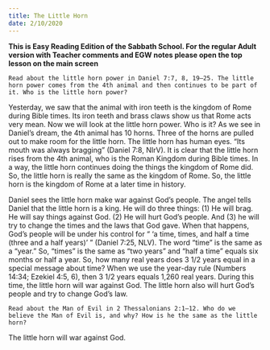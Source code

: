 ```yaml
---
title: The Little Horn
date: 2/10/2020
---
```


 **This is Easy Reading Edition of the Sabbath School. For the regular Adult version with Teacher comments and EGW notes please open the top lesson on the main screen** 

`Read about the little horn power in Daniel 7:7, 8, 19–25. The little horn power comes from the 4th animal and then continues to be part of it. Who is the little horn power?`

Yesterday, we saw that the animal with iron teeth is the kingdom of Rome during Bible times. Its iron teeth and brass claws show us that Rome acts very mean. Now we will look at the little horn power. Who is it? As we see in Daniel’s dream, the 4th animal has 10 horns. Three of the horns are pulled out to make room for the little horn. The little horn has human eyes. “Its mouth was always bragging” (Daniel 7:8, NIrV). It is clear that the little horn rises from the 4th animal, who is the Roman Kingdom during Bible times. In a way, the little horn continues doing the things the kingdom of Rome did. So, the little horn is really the same as the kingdom of Rome. So, the little horn is the kingdom of Rome at a later time in history.

Daniel sees the little horn make war against God’s people. The angel tells Daniel that the little horn is a king. He will do three things: (1) He will brag. He will say things against God. (2) He will hurt God’s people. And (3) he will try to change the times and the laws that God gave. When that happens, God’s people will be under his control for “ ‘a time, times, and half a time (three and a half years)’ ” (Daniel 7:25, NLV). The word “time” is the same as a “year.” So, “times” is the same as “two years” and “half a time” equals six months or half a year. So, how many real years does 3 1/2 years equal in a special message about time? When we use the year-day rule (Numbers 14:34; Ezekiel 4:5, 6), then 3 1/2 years equals 1,260 real years. During this time, the little horn will war against God. The little horn also will hurt God’s people and try to change God’s law.

`Read about the Man of Evil in 2 Thessalonians 2:1–12. Who do we believe the Man of Evil is, and why? How is he the same as the little horn?`

The little horn will war against God.
